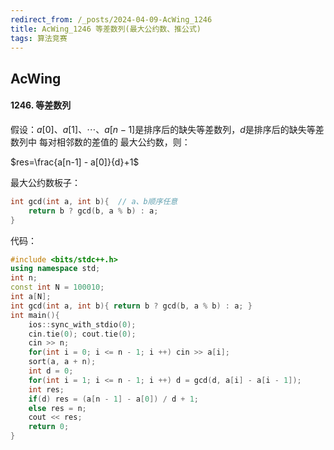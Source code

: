 ```yaml
---
redirect_from: /_posts/2024-04-09-AcWing_1246
title: AcWing_1246 等差数列(最大公约数、推公式)
tags: 算法竞赛
---
```


## AcWing

#### 1246. 等差数列

假设：$a[0]$、$a[1]$、$\cdots$、$a[n-1]$是排序后的缺失等差数列，$d$是排序后的缺失等差数列中 每对相邻数的差值的 最大公约数，则：

$res=\frac{a[n-1] - a[0]}{d}+1$

最大公约数板子：

```cpp
int gcd(int a, int b){  // a、b顺序任意
    return b ? gcd(b, a % b) : a;
}
```

代码：

```cpp
#include <bits/stdc++.h>
using namespace std;
int n;
const int N = 100010;
int a[N];
int gcd(int a, int b){ return b ? gcd(b, a % b) : a; }
int main(){
    ios::sync_with_stdio(0);
    cin.tie(0); cout.tie(0);
    cin >> n;
    for(int i = 0; i <= n - 1; i ++) cin >> a[i];
    sort(a, a + n);
    int d = 0;
    for(int i = 1; i <= n - 1; i ++) d = gcd(d, a[i] - a[i - 1]);
    int res;
    if(d) res = (a[n - 1] - a[0]) / d + 1;
    else res = n;
    cout << res;
    return 0;
}
```
